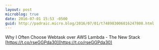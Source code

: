 ```yaml
---
layout: post
microblog: true
date: 2016-07-01 15:53 -0500
guid: http://padraic.micro.blog/2016/07/01/t748983006816247808.html
---
```

Why I Often Choose Webtask over AWS Lambda - The New Stack [https://t.co/rseGGPda30](https://t.co/rseGGPda30)
